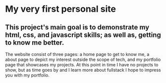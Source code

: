 # My very first personal site
## This project's main goal is to demonstrate my html, css, and javascript skills; as well as, getting to know me better. 
The website consist of three pages: a home page to get to know me, a about page to depict my interest outside the scope
of tech, and my portfolio page that showcases my projects. At this point in time I have no projects to show, but as time 
goes by and I learn more about fullstack I hope to impress you with my portfolio. 
